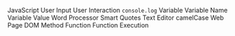 JavaScript
User Input
User Interaction
`console.log`
Variable
Variable Name
Variable Value
Word Processor
Smart Quotes
Text Editor
camelCase
Web Page
DOM Method
Function
Function Execution

